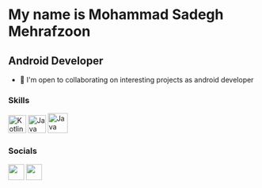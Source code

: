My name is Mohammad Sadegh Mehrafzoon
===============================

Android Developer
-----------------------------

*   🤝  I'm open to collaborating on interesting projects as  android developer

                  
### Skills
<p align="left">
  <a href="https://kotlinlang.org/" target="_blank" rel="noreferrer"><img src="https://raw.githubusercontent.com/danielcranney/readme-generator/main/public/icons/skills/kotlin-colored.svg" width="36" height="36" alt="Kotlin" /></a>
    <a href="https://java.com/" target="_blank" rel="noreferrer"><img src="https://raw.githubusercontent.com/danielcranney/readme-generator/main/public/icons/skills/java-colored.svg" width="36" height="36" alt="Java" /></a>
 <img src="https://user-images.githubusercontent.com/78638521/225286035-1437a0f1-29a3-4948-904d-1ee82e5fe5e6.png" width="40" height="40" alt="Java" /></a>

</p>
                    
### Socials
                  
<p align="left">
    <a href="https://www.instagram.com/mister_developerr" target="_blank" rel="noreferrer"><img src="https://raw.githubusercontent.com/danielcranney/readme-generator/main/public/icons/socials/instagram.svg" width="32" height="32" /></a>
  <a href="https://www.linkedin.com/in/mohammad-sadegh-mehrafzoon" target="_blank" rel="noreferrer"><img src="https://raw.githubusercontent.com/danielcranney/readme-generator/main/public/icons/socials/linkedin.svg" width="32" height="32" /></a>

